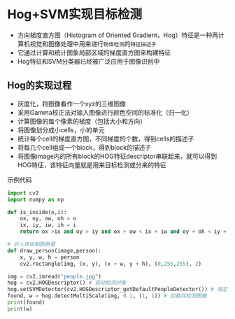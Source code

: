 # Hog+SVM实现目标检测

- 方向梯度直方图（Histogram of Oriented Gradient，Hog）特征是一种再计算机视觉和图像处理中用来进行`物体检测`的`特征描述子`
- 它通过计算和统计图象局部区域的梯度直方图来构建特征
- Hog特征和SVM分类器已经被广泛应用于图像识别中



## Hog的实现过程

- 灰度化，将图像看作一个xyz的三维图像
- 采用Gamma校正法对输入图像进行颜色空间的标准化（归一化）
- 计算图像的每个像素的梯度（包括大小和方向）
- 将图像划分成小cells，小的单元
- 统计每个cell的梯度直方图，不同梯度的个数，得到cells的描述子
- 将每几个cell组成一个block，得到block的描述子
- 将图像image内的所有block的HOG特征descriptor串联起来，就可以得到HOG特征，该特征向量就是用来目标检测或分来的特征

示例代码

```python
import cv2
import numpy as np

def is_inside(o,i):
	ox, oy, ow, oh = o
	ix, iy, iw, ih = i
	return ox >ix and oy > iy and ox + ow < ix + iw and oy + oh < iy + ih

# 对人体绘制颜色框
def draw_person(image,person):
    x, y, w, h = person
    cv2.rectangle(img, (x, y), (x + w, y + h), (0,255,255), 2)

img = cv2.imread("people.jpg")
hog = cv2.HOGDescriptor() # 启动检测对象
hog.setSVMDetector(cv2.HOGDescriptor_getDefaultPeopleDetector()) # 指定检测器为人体
found, w = hog.detectMultiScale(img, 0.1, (1, 1)) # 加载并检测图像
print(found)
print(w)


```

